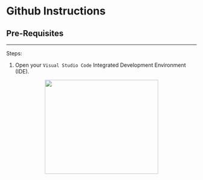# Github Instructions

## Pre-Requisites

---

Steps: 
1. Open your `Visual Studio Code` Integrated Development Environment (IDE).

<p align="center">
    <img src="https://user-images.githubusercontent.com/8760590/96658900-f66af880-1302-11eb-87aa-59919412b71c.png" width=300 height=250>
</p>


